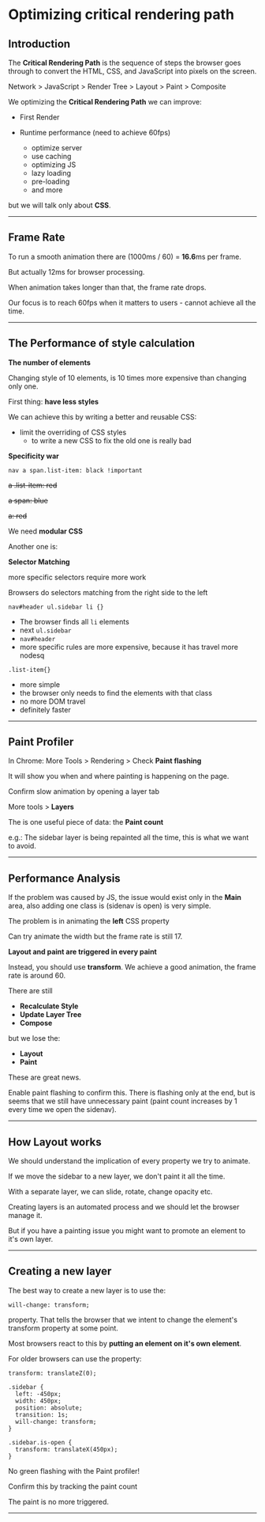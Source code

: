# Optimizing critical rendering path

## Introduction

The **Critical Rendering Path** is the sequence of steps the browser goes through to convert the HTML, CSS, and JavaScript into pixels on the screen.

Network > JavaScript > Render Tree > Layout > Paint > Composite

We optimizing the **Critical Rendering Path** we can improve:

- First Render

- Runtime performance (need to achieve 60fps)
  - optimize server
  - use caching
  - optimizing JS
  - lazy loading
  - pre-loading
  - and more

but we will talk only about **CSS**.

---

## Frame Rate

To run a smooth animation there are (1000ms / 60) = **16.6**ms per frame.

But actually 12ms for browser processing.

When animation takes longer than that, the frame rate drops.

Our focus is to reach 60fps when it matters to users - cannot achieve all the time.

---

## The Performance of style calculation

**The number of elements**

Changing style of 10 elements, is 10 times more expensive than changing only one.

First thing: **have less styles**

We can achieve this by writing a better and reusable CSS:

- limit the overriding of CSS styles
  - to write a new CSS to fix the old one is really bad

**Specificity war**

`nav a span.list-item: black !important`

~~a .list-item: red~~

~~a span: blue~~

~~a: red~~

We need **modular CSS**

Another one is:

**Selector Matching**

more specific selectors require more work

Browsers do selectors matching from the right side to the left

`nav#header ul.sidebar li {}`

- The browser finds all `li` elements
- next `ul.sidebar`
- `nav#header`
- more specific rules are more expensive, because it has travel more nodesq

`.list-item{}`

- more simple
- the browser only needs to find the elements with that class
- no more DOM travel
- definitely faster

---

## Paint Profiler

In Chrome: More Tools > Rendering > Check **Paint flashing**

It will show you when and where painting is happening on the page.

Confirm slow animation by opening a layer tab

More tools > **Layers**

The is one useful piece of data: the **Paint count**

e.g.: The sidebar layer is being repainted all the time, this is what we want to avoid.

---

## Performance Analysis

If the problem was caused by JS, the issue would exist only in the **Main** area, also adding one class is (sidenav is open) is very simple.

The problem is in animating the **left** CSS property

Can try animate the width but the frame rate is still 17.

**Layout and paint are triggered in every paint**

Instead, you should use **transform**. We achieve a good animation, the frame rate is around 60.

There are still

- **Recalculate Style**
- **Update Layer Tree**
- **Compose**

but we lose the:

- **Layout**
- **Paint**

These are great news.

Enable paint flashing to confirm this. There is flashing only at the end, but is seems that we still have unnecessary paint (paint count increases by 1 every time we open the sidenav).

---

## How Layout works

We should understand the implication of every property we try to animate.

If we move the sidebar to a new layer, we don't paint it all the time.

With a separate layer, we can slide, rotate, change opacity etc.

Creating layers is an automated process and we should let the browser manage it.

But if you have a painting issue you might want to promote an element to it's own layer.

---

## Creating a new layer

The best way to create a new layer is to use the:

```
will-change: transform;
```

property. That tells the browser that we intent to change the element's transform property at some point.

Most browsers react to this by **putting an element on it's own element**.

For older browsers can use the property:

```
transform: translateZ(0);
```

```
.sidebar {
  left: -450px;
  width: 450px;
  position: absolute;
  transition: 1s;
  will-change: transform;
}

.sidebar.is-open {
  transform: translateX(450px);
}
```

No green flashing with the Paint profiler!

Confirm this by tracking the paint count

The paint is no more triggered.

---
